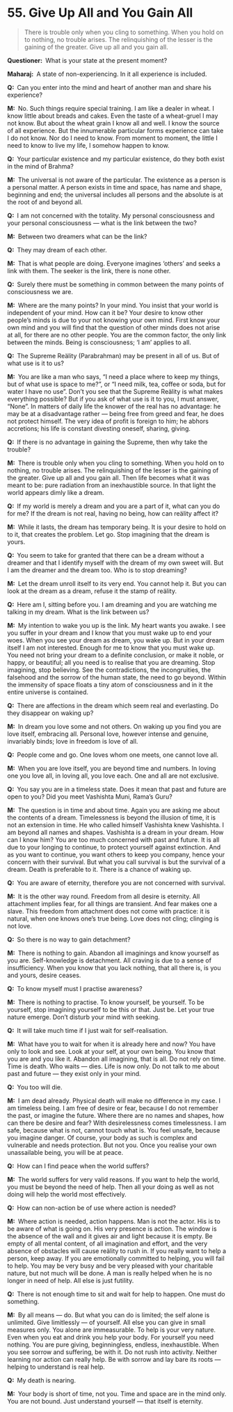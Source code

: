 # 55. Give Up All and You Gain All

>There is trouble only when you cling to something. When you hold on to nothing, no trouble arises. The relinquishing of the lesser is the gaining of the greater. Give up all and you gain all.

**Questioner:**&ensp;What is your state at the present moment?

**Maharaj:**&ensp;A state of non-experiencing. In it all experience is included.

**Q:**&ensp;Can you enter into the mind and heart of another man and share his experience?

**M:**&ensp;No. Such things require special training. I am like a dealer in wheat. I know little about breads and cakes. Even the taste of a wheat-gruel I may not know. But about the wheat grain I know all and well. I know the source of all experience. But the innumerable particular forms experience can take I do not know. Nor do I need to know. From moment to moment, the little I need to know to live my life, I somehow happen to know.

**Q:**&ensp;Your particular existence and my particular existence, do they both exist in the mind of <span data-tippy-content="One of the gods of the Hindu trinity: Brahma, the creator; Vishnu, the preserver; Shiva, the destroyer.">Brahma</span>?

**M:**&ensp;The universal is not aware of the particular. The existence as a person is a personal matter. A person exists in time and space, has name and shape, beginning and end; the universal includes all persons and the absolute is at the root of and beyond all.

**Q:**&ensp;I am not concerned with the totality. My personal consciousness and your personal consciousness — what is the link between the two?

**M:**&ensp;Between two dreamers what can be the link?

**Q:**&ensp;They may dream of each other.

**M:**&ensp;That is what people are doing. Everyone imagines ‘others’ and seeks a link with them. The seeker is the link, there is none other.

**Q:**&ensp;Surely there must be something in common between the many points of consciousness we are.

**M:**&ensp;Where are the many points? In your mind. You insist that your world is independent of your mind. How can it be? Your desire to know other people’s minds is due to your not knowing your own mind. First know your own mind and you will find that the question of other minds does not arise at all, for there are no other people. You are the common factor, the only link between the minds. Being is consciousness; ‘I am’ applies to all.

**Q:**&ensp;The Supreme Reälity (<span data-tippy-content="The Supreme Reälity.">Parabrahman</span>) may be present in all of us. But of what use is it to us?

**M:**&ensp;You are like a man who says, “I need a place where to keep my things, but of what use is space to me?”, or “I need milk, tea, coffee or soda, but for water I have no use”. Don’t you see that the Supreme Reälity is what makes everything possible? But if you ask of what use is it to you, I must answer, “None”. In matters of daily life the knower of the real has no advantage: he may be at a disadvantage rather — being free from greed and fear, he does not protect himself. The very idea of profit is foreign to him; he abhors accretions; his life is constant divesting oneself, sharing, giving.

**Q:**&ensp;If there is no advantage in gaining the Supreme, then why take the trouble?

**M:**&ensp;There is trouble only when you cling to something. When you hold on to nothing, no trouble arises. The relinquishing of the lesser is the gaining of the greater. Give up all and you gain all. Then life becomes what it was meant to be: pure radiation from an inexhaustible source. In that light the world appears dimly like a dream.

**Q:**&ensp;If my world is merely a dream and you are a part of it, what can you do for me? If the dream is not real, having no being, how can reälity affect it?

**M:**&ensp;While it lasts, the dream has temporary being. It is your desire to hold on to it, that creates the problem. Let go. Stop imagining that the dream is yours.

**Q:**&ensp;You seem to take for granted that there can be a dream without a dreamer and that I identify myself with the dream of my own sweet will. But I am the dreamer and the dream too. Who is to stop dreaming?

**M:**&ensp;Let the dream unroll itself to its very end. You cannot help it. But you can look at the dream as a dream, refuse it the stamp of reälity.

**Q:**&ensp;Here am I, sitting before you. I am dreaming and you are watching me talking in my dream. What is the link between us?

**M:**&ensp;My intention to wake you up is the link. My heart wants you awake. I see you suffer in your dream and I know that you must wake up to end your woes. When you see your dream as dream, you wake up. But in your dream itself I am not interested. Enough for me to know that you must wake up. You need not bring your dream to a definite conclusion, or make it noble, or happy, or beautiful; all you need is to realise that you are dreaming. Stop imagining, stop believing. See the contradictions, the incongruities, the falsehood and the sorrow of the human state, the need to go beyond. Within the immensity of space floats a tiny atom of consciousness and in it the entire universe is contained.

**Q:**&ensp;There are affections in the dream which seem real and everlasting. Do they disappear on waking up?

**M:**&ensp;In dream you love some and not others. On waking up you find you are love itself, embracing all. Personal love, however intense and genuine, invariably binds; love in freedom is love of all.

**Q:**&ensp;People come and go. One loves whom one meets, one cannot love all.

**M:**&ensp;When you are love itself, you are beyond time and numbers. In loving one you love all, in loving all, you love each. One and all are not exclusive.

**Q:**&ensp;You say you are in a timeless state. Does it mean that past and future are open to you? Did you meet Vashishta Muni, Rama’s <span data-tippy-content="Spiritual teacher, preceptor.">Guru</span>?

**M:**&ensp;The question is in time and about time. Again you are asking me about the contents of a dream. Timelessness is beyond the illusion of time, it is not an extension in time. He who called himself Vashishta knew Vashishta. I am beyond all names and shapes. Vashishta is a dream in your dream. How can I know him? You are too much concerned with past and future. It is all due to your longing to continue, to protect yourself against extinction. And as you want to continue, you want others to keep you company, hence your concern with their survival. But what you call survival is but the survival of a dream. Death is preferable to it. There is a chance of waking up.

**Q:**&ensp;You are aware of eternity, therefore you are not concerned with survival.

**M:**&ensp;It is the other way round. Freedom from all desire is eternity. All attachment implies fear, for all things are transient. And fear makes one a slave. This freedom from attachment does not come with practice: it is natural, when one knows one’s true being. Love does not cling; clinging is not love.

**Q:**&ensp;So there is no way to gain detachment?

**M:**&ensp;There is nothing to gain. Abandon all imaginings and know yourself as you are. Self-knowledge is detachment. All craving is due to a sense of insufficiency. When you know that you lack nothing, that all there is, is you and yours, desire ceases.

**Q:**&ensp;To know myself must I practise awareness?

**M:**&ensp;There is nothing to practise. To know yourself, be yourself. To be yourself, stop imagining yourself to be this or that. Just be. Let your true nature emerge. Don’t disturb your mind with seeking.

**Q:**&ensp;It will take much time if I just wait for self-realisation.

**M:**&ensp;What have you to wait for when it is already here and now? You have only to look and see. Look at your self, at your own being. You know that you are and you like it. Abandon all imagining, that is all. Do not rely on time. Time is death. Who waits — dies. Life is now only. Do not talk to me about past and future — they exist only in your mind.

**Q:**&ensp;You too will die.

**M:**&ensp;I am dead already. Physical death will make no difference in my case. I am timeless being. I am free of desire or fear, because I do not remember the past, or imagine the future. Where there are no names and shapes, how can there be desire and fear? With desirelessness comes timelessness. I am safe, because what is not, cannot touch what is. You feel unsafe, because you imagine danger. Of course, your body as such is complex and vulnerable and needs protection. But not you. Once you realise your own unassailable being, you will be at peace.

**Q:**&ensp;How can I find peace when the world suffers?

**M:**&ensp;The world suffers for very valid reasons. If you want to help the world, you must be beyond the need of help. Then all your doing as well as not doing will help the world most effectively.

**Q:**&ensp;How can non-action be of use where action is needed?

**M:**&ensp;Where action is needed, action happens. Man is not the actor. His is to be aware of what is going on. His very presence is action. The window is the absence of the wall and it gives air and light because it is empty. Be empty of all mental content, of all imagination and effort, and the very absence of obstacles will cause reälity to rush in. If you really want to help a person, keep away. If you are emotionally committed to helping, you will fail to help. You may be very busy and be very pleased with your charitable nature, but not much will be done. A man is really helped when he is no longer in need of help. All else is just futility.

**Q:**&ensp;There is not enough time to sit and wait for help to happen. One must do something.

**M:**&ensp;By all means — do. But what you can do is limited; the self alone is unlimited. Give limitlessly — of yourself. All else you can give in small measures only. You alone are immeasurable. To help is your very nature. Even when you eat and drink you help your body. For yourself you need nothing. You are pure giving, beginningless, endless, inexhaustible. When you see sorrow and suffering, be with it. Do not rush into activity. Neither learning nor action can really help. Be with sorrow and lay bare its roots — helping to understand is real help.

**Q:**&ensp;My death is nearing.

**M:**&ensp;Your body is short of time, not you. Time and space are in the mind only. You are not bound. Just understand yourself — that itself is eternity.

<script>
export default {
  props: ["slot-key"],
  mounted () {
    tippy("[data-tippy-content]", {allowHTML: true});
  }
}
</script>